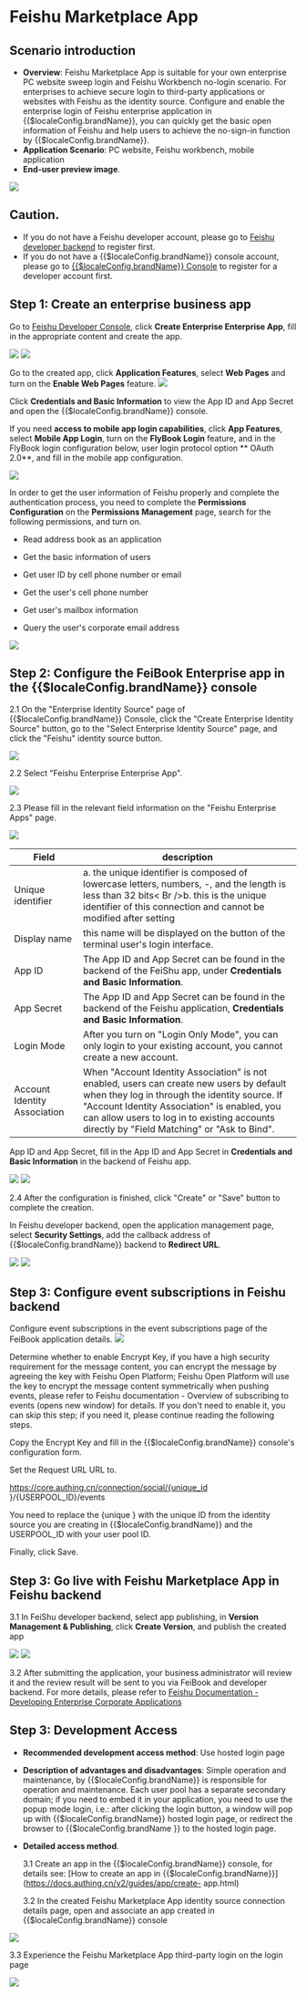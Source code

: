 # Feishu Marketplace App

<LastUpdated/>

## Scenario introduction

- **Overview**: Feishu Marketplace App is suitable for your own enterprise PC website sweep login and Feishu Workbench no-login scenario. For enterprises to achieve secure login to third-party applications or websites with Feishu as the identity source. Configure and enable the enterprise login of Feishu enterprise application in {{$localeConfig.brandName}}, you can quickly get the basic open information of Feishu and help users to achieve the no-sign-in function by {{$localeConfig.brandName}}.
- **Application Scenario**: PC website, Feishu workbench, mobile application
- **End-user preview image**.

<img src="./images/00.png" >

## Caution.

- If you do not have a Feishu developer account, please go to [Feishu developer backend](https://open.feishu.cn/app) to register first.
- If you do not have a {{$localeConfig.brandName}} console account, please go to [{{$localeConfig.brandName}} Console](https://authing.cn/) to register for a developer account first.

## Step 1: Create an enterprise business app

Go to [Feishu Developer Console](https://open.feishu.cn/app), click **Create Enterprise Enterprise App**, fill in the appropriate content and create the app.

<img src="./images/01.png" >

<img src="./images/02.png" >

Go to the created app, click **Application Features**, select **Web Pages** and turn on the **Enable Web Pages** feature.
<img src="./images/04.png" >

Click **Credentials and Basic Information** to view the App ID and App Secret and open the {{$localeConfig.brandName}} console.

If you need **access to mobile app login capabilities**, click **App Features**, select **Mobile App Login**, turn on the **FlyBook Login** feature, and in the FlyBook login configuration below, user login protocol option ** OAuth 2.0**, and fill in the mobile app configuration.

<img src="./images/09.png" >

In order to get the user information of Feishu properly and complete the authentication process, you need to complete the **Permissions Configuration** on the **Permissions Management** page, search for the following permissions, and turn on.

- Read address book as an application

- Get the basic information of users

- Get user ID by cell phone number or email

- Get the user's cell phone number

- Get user's mailbox information

- Query the user's corporate email address

<img src="./images/06.png" >

## Step 2: Configure the FeiBook Enterprise app in the {{$localeConfig.brandName}} console

2.1 On the "Enterprise Identity Source" page of {{$localeConfig.brandName}} Console, click the "Create Enterprise Identity Source" button, go to the "Select Enterprise Identity Source" page, and click the "Feishu" identity source button.

<img src="./images/12.png" >

2.2 Select "Feishu Enterprise Enterprise App".

<img src="./images/13.png" >

2.3 Please fill in the relevant field information on the "Feishu Enterprise Apps" page.

<img src="./images/14.png" >

| Field                        | description                                                                                                                                                                                                                                                                             |
| ---------------------------- | --------------------------------------------------------------------------------------------------------------------------------------------------------------------------------------------------------------------------------------------------------------------------------------- |
| Unique identifier            | a. the unique identifier is composed of lowercase letters, numbers, -, and the length is less than 32 bits< Br />b. this is the unique identifier of this connection and cannot be modified after setting                                                                               |
| Display name                 | this name will be displayed on the button of the terminal user's login interface.                                                                                                                                                                                                       |
| App ID                       | The App ID and App Secret can be found in the backend of the FeiShu app, under **Credentials and Basic Information**.                                                                                                                                                                   | App Secret |
| App Secret                   | The App ID and App Secret can be found in the backend of the Feishu application, **Credentials and Basic Information**.                                                                                                                                                                 | Login Mode |
| Login Mode                   | After you turn on "Login Only Mode", you can only login to your existing account, you cannot create a new account.                                                                                                                                                                      | Sign In Mode |
| Account Identity Association | When "Account Identity Association" is not enabled, users can create new users by default when they log in through the identity source. If "Account Identity Association" is enabled, you can allow users to log in to existing accounts directly by "Field Matching" or "Ask to Bind". | App ID |

App ID and App Secret, fill in the App ID and App Secret in **Credentials and Basic Information** in the backend of Feishu app.

<img src="./images/03.png" >

<img src="./images/14.png" >

2.4 After the configuration is finished, click "Create" or "Save" button to complete the creation.

In Feishu developer backend, open the application management page, select **Security Settings**, add the callback address of {{$localeConfig.brandName}} backend to **Redirect URL**.

<img src="./images/05.png" >

<img src="./images/11.png" >

## Step 3: Configure event subscriptions in Feishu backend

Configure event subscriptions in the event subscriptions page of the FeiBook application details.
<img src="./images/10.png" >

Determine whether to enable Encrypt Key, if you have a high security requirement for the message content, you can encrypt the message by agreeing the key with Feishu Open Platform; Feishu Open Platform will use the key to encrypt the message content symmetrically when pushing events, please refer to Feishu documentation - Overview of subscribing to events (opens new window) for details. If you don't need to enable it, you can skip this step; if you need it, please continue reading the following steps.

Copy the Encrypt Key and fill in the {{$localeConfig.brandName}} console's configuration form.

Set the Request URL URL to.

https://core.authing.cn/connection/social/{unique_id }/{USERPOOL_ID}/events

You need to replace the {unique } with the unique ID from the identity source you are creating in {{$localeConfig.brandName}} and the USERPOOL_ID with your user pool ID.

Finally, click Save.

## Step 3: Go live with Feishu Marketplace App in Feishu backend

3.1 In FeiShu developer backend, select app publishing, in **Version Management & Publishing**, click **Create Version**, and publish the created app

<img src="./images/07.png" >

<img src="./images/08.png" >

3.2 After submitting the application, your business administrator will review it and the review result will be sent to you via FeiBook and developer backend. For more details, please refer to [Feishu Documentation - Developing Enterprise Corporate Applications](https://open.feishu.cn/document/uQjL04CN/ukzM04SOzQjL5MDN)

## Step 3: Development Access

- **Recommended development access method**: Use hosted login page

- **Description of advantages and disadvantages**: Simple operation and maintenance, by {{$localeConfig.brandName}} is responsible for operation and maintenance. Each user pool has a separate secondary domain; if you need to embed it in your application, you need to use the popup mode login, i.e.: after clicking the login button, a window will pop up with {{$localeConfig.brandName}} hosted login page, or redirect the browser to {{$localeConfig.brandName }} to the hosted login page.

- **Detailed access method**.

  3.1 Create an app in the {{$localeConfig.brandName}} console, for details see: [How to create an app in {{$localeConfig.brandName}}](https://docs.authing.cn/v2/guides/app/create- app.html)

  3.2 In the created Feishu Marketplace App identity source connection details page, open and associate an app created in {{$localeConfig.brandName}} console

<img src="./images/15.png" >

3.3 Experience the Feishu Marketplace App third-party login on the login page

<img src="./images/16.png" >
